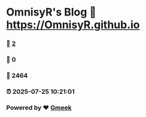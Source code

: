 # OmnisyR's Blog :link: https://OmnisyR.github.io 
### :page_facing_up: [2](https://OmnisyR.github.io/tag.html) 
### :speech_balloon: 0 
### :hibiscus: 2464 
### :alarm_clock: 2025-07-25 10:21:01 
### Powered by :heart: [Gmeek](https://github.com/Meekdai/Gmeek)
